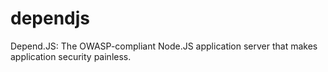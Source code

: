 dependjs
========

Depend.JS: The OWASP-compliant Node.JS application server that makes application security painless.
